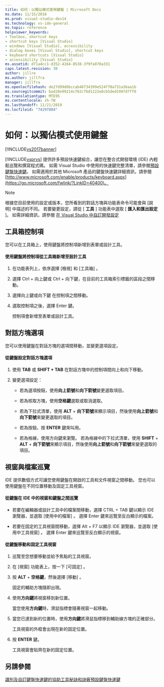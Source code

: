 ```yaml
---
title: 如何：以獨佔模式使用鍵盤 | Microsoft Docs
ms.date: 11/15/2016
ms.prod: visual-studio-dev14
ms.technology: vs-ide-general
ms.topic: reference
helpviewer_keywords:
- Toolbox, shortcut keys
- shortcut keys [Visual Studio]
- windows [Visual Studio], accessibility
- dialog boxes [Visual Studio], shortcut keys
- keyboard shortcuts [Visual Studio]
- accessibility [Visual Studio]
ms.assetid: d71a4cc1-d352-4164-8538-3f9fa070a331
caps.latest.revision: 30
author: jillre
ms.author: jillfra
manager: jillfra
ms.openlocfilehash: de27d99d6bccab46734399e524f70a731a36aa1b
ms.sourcegitcommit: bad28e99214cf62cfbd1222e8cb5ded1997d7ff0
ms.translationtype: MTE95
ms.contentlocale: zh-TW
ms.lasthandoff: 11/21/2019
ms.locfileid: "74297884"
---
```

# <a name="how-to-use-the-keyboard-exclusively"></a>如何：以獨佔模式使用鍵盤
[!INCLUDE[vs2017banner](../../includes/vs2017banner.md)]

[!INCLUDE[vsprvs](../../includes/vsprvs-md.md)] 提供許多預設快速鍵組合，讓您在整合式開發環境 (IDE) 內輕鬆巡覽和撰寫程式碼。 如需 Visual Studio 中使用的快速鍵完整清單，請參閱[預設鍵盤快速鍵](../../ide/default-keyboard-shortcuts-in-visual-studio.md)。 如需適用於其他 Microsoft 產品的鍵盤快速鍵詳細資訊，請參閱 [http://www.microsoft.com/enable/products/keyboard.aspx](https://go.microsoft.com/fwlink/?LinkID=40400)。

> [!NOTE]
> 根據您目前使用的設定或版本，您所看到的對話方塊與功能表命令可能會與 [說明] 中描述的不同。 若要變更設定，請從 [ **工具** ] 功能表中選取 [ **匯入和匯出設定** ]。 如需詳細資訊，請參閱 [在 Visual Studio 中自訂開發設定](https://msdn.microsoft.com/22c4debb-4e31-47a8-8f19-16f328d7dcd3)

## <a name="toolbox-controls"></a>工具箱控制項
 您可以在工具箱上，使用鍵盤將控制項新增到表單或設計工具。

#### <a name="to-add-controls-from-the-toolbox-to-a-designer-from-the-keyboard"></a>使用鍵盤將控制項從工具箱新增至設計工具

1. 在功能表列上，依序選擇 [檢視]  和 [工具箱]  。

2. 選擇 Ctrl + 向上鍵或 Ctrl + 向下鍵，在目前的工具箱索引標籤的區段之間移動。

3. 選擇向上鍵或向下鍵  在控制項之間移動。

4. 選取控制項之後，選擇 Enter 鍵。

   控制項會新增至表單或設計工具。

## <a name="dialog-box-options"></a>對話方塊選項
 您可以使用鍵盤在對話方塊的選項間移動，並變更選項設定。

#### <a name="to-set-dialog-box-options-from-the-keyboard"></a>從鍵盤設定對話方塊選項

1. 使用 **TAB** 或 **SHIFT + TAB** 在對話方塊中的控制項間向上和向下移動。

2. 變更選項設定：

    - 若為選項按鈕，使用**向上箭號**和**向下箭號**變更選取項目。

    - 若為核取方塊，使用**空格鍵**選取或取消選取。

    - 若為下拉式清單，使用 **ALT** + **向下箭號**來顯示項目，然後使用**向上箭號**和**向下箭號**來變更選取的項目。

    - 若為按鈕，按 **ENTER** 鍵來叫用。

    - 若為格線，使用方向鍵來瀏覽。 若為格線中的下拉式清單，使用 **SHIFT** + **ALT** + **向下箭號**來顯示項目，然後使用**向上箭號**和**向下箭號**來變更選取的項目。

## <a name="window-and-file-navigation"></a>視窗與檔案巡覽
 IDE 提供數個方式可讓您使用鍵盤在開啟的工具和文件視窗之間移動。 您也可以使用鍵盤在不同位置移動及固定工具視窗。

#### <a name="to-navigate-among-windows-and-files-in-the-ide-from-the-keyboard"></a>從鍵盤在 IDE 中的視窗和鍵盤之間巡覽

- 若要在編輯器或設計工具中的檔案間移動，選擇 CTRL + TAB 鍵以顯示 IDE 瀏覽器，並選取 [使用中的檔案]  。 選擇 Enter 鍵來巡覽至反白顯示的檔案。

- 若要在固定的工具視窗間移動，選擇 Alt + F7 以顯示 IDE 瀏覽器，並選取 [使用中工具視窗]  。 選擇 Enter 鍵來巡覽至反白顯示的視窗。

#### <a name="to-move-and-dock-tool-windows-from-the-keyboard"></a>從鍵盤移動和固定工具視窗

1. 巡覽至您想要移動並給予焦點的工具視窗。

2. 在 [視窗]  功能表上，按一下 [可固定]  。

3. 按 **ALT** + **空格鍵**，然後選擇 [移動]  。

     固定的輔助方塊隨即出現。

4. 使用**方向鍵**將視窗移到新位置。

     當您使用**方向鍵**時，滑鼠指標會隨著視窗一起移動。

5. 當您已達到新的位置時，使用**方向鍵**將滑鼠指標移到輔助線方塊的正確部分。

     工具視窗的外框會出現在新的固定位置。

6. 按 **ENTER** 鍵。

     工具視窗會貼齊在新的固定位置。

## <a name="see-also"></a>另請參閱
 [識別及自訂鍵盤快速鍵](../../ide/identifying-and-customizing-keyboard-shortcuts-in-visual-studio.md)[的協助工具秘訣和訣竅](../../ide/reference/accessibility-tips-and-tricks.md)[預設鍵盤快速鍵](../../ide/default-keyboard-shortcuts-in-visual-studio.md)
